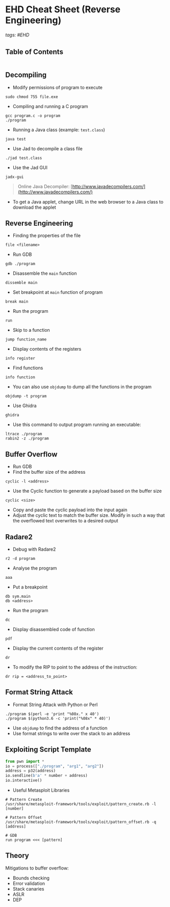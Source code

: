 # EHD Cheat Sheet (Reverse Engineering)

###### tags: #EHD

## Table of Contents
```toc
```

## Decompiling
- Modify permissions of program to execute
```
sudo chmod 755 file.exe
```

- Compiling and running a C program
```
gcc program.c -o program
./program
```

- Running a Java class (example: `test.class`)
```
java test
```

- Use Jad to decompile a class file
```
./jad test.class
```

- Use the Jad GUI
```
jadx-gui
```

> Online Java Decompiler: [http://www.javadecompilers.com/](http://www.javadecompilers.com/)

- To get a Java applet, change URL in the web browser to a Java class to download the applet

## Reverse Engineering
- Finding the properties of the file
```
file <filename>
```

- Run GDB
```
gdb ./program
```

- Disassemble the `main` function
```
dissemble main
```

- Set breakpoint at `main` function of program
```
break main
```

- Run the program
```
run
```

- Skip to a function
```
jump function_name
```

- Display contents of the registers
```
info register
```

- Find functions
```
info function
```

- You can also use `objdump` to dump all the functions in the program
```
objdump -t program
```

- Use Ghidra
```
ghidra
```

- Use this command to output program running an executable:
```
ltrace ./program
rabin2 -z ./program
```

## Buffer Overflow
- Run GDB
- Find the buffer size of the address
```
cyclic -l <address>
```

- Use the Cyclic function to generate a payload based on the buffer size
```
cyclic <size>
```

- Copy and paste the cyclic payload into the input again
- Adjust the cyclic text to match the buffer size. Modify in such a way that the overflowed text overwrites to a desired output

## Radare2
- Debug with Radare2
```
r2 -d program
```

- Analyse the program
```
aaa
```

- Put a breakpoint
```
db sym.main
db <address>
```

- Run the program
```
dc
```

- Display disassembled code of function
```
pdf
```

- Display the current contents of the register
```
dr
```

- To modify the RIP to point to the address of the instruction:
```
dr rip = <address_to_point>
```

## Format String Attack
- Format String Attack with Python or Perl
```
./program $(perl -e 'print "%08x." x 40')
./program $(python3.6 -c 'print("%08x" * 40)')
```
- Use `objdump` to find the address of a function
- Use format strings to write over the stack to an address

## Exploiting Script Template
```python
from pwn import *
io = process(["./program", "arg1", "arg2"])
address = p32(address)
io.sendline(b'a' * number + address)
io.interactive()
```
- Useful Metasploit Libraries
```
# Pattern Create
/usr/share/metasploit-framework/tools/exploit/pattern_create.rb -l [number]

# Pattern Offset
/usr/share/metasploit-framework/tools/exploit/pattern_offset.rb -q [address]

# GDB
run program <<< [pattern]
```

## Theory
Mitigations to buffer overflow:
- Bounds checking
- Error validation
- Stack canaries
- ASLR
- DEP